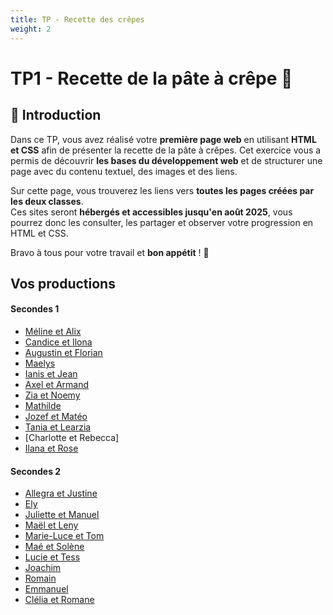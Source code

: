 ```yaml
---
title: TP - Recette des crêpes
weight: 2
---
```


# TP1 - Recette de la pâte à crêpe 🥞

## 📌 Introduction  

Dans ce TP, vous avez réalisé votre **première page web** en utilisant **HTML et CSS** afin de présenter la recette de la pâte à crêpes. Cet exercice vous a permis de découvrir **les bases du développement web** et de structurer une page avec du contenu textuel, des images et des liens.  

Sur cette page, vous trouverez les liens vers **toutes les pages créées par les deux classes**.  
Ces sites seront **hébergés et accessibles jusqu'en août 2025**, vous pourrez donc les consulter, les partager et observer votre progression en HTML et CSS.  

Bravo à tous pour votre travail et **bon appétit** ! 🚀

## Vos productions

#### Secondes 1

- [Méline et Alix](../../files/SNT/crepes/melinealix/recettecrepes.html)
- [Candice et Ilona](../../files/SNT/crepes/candiceilona/recettecrepes.html)
- [Augustin et Florian](../../files/SNT/crepes/florianaugustin/recettecrepes.html)
- [Maelys](../../files/SNT/crepes/maelys/recettecrepes.html.html)
- [Ianis et Jean](../../files/SNT/crepes/ianisjean/recettecrepes.html)
- [Axel et Armand](../../files/SNT/crepes/axelarmand/recettecrepes.html)
- [Zia et Noemy](../../files/SNT/crepes/zianoemy/recettecrepes.html)
- [Mathilde](../../files/SNT/crepes/mathilde/exercice.html)
- [Jozef et Matéo](../../files/SNT/crepes/jozefmateo/recettecrepes.html)
- [Tania et Learzia](../../files/SNT/crepes/tanialearzia/exercice.html)
- [Charlotte et Rebecca]
- [Ilana et Rose](../../files/SNT/crepes/roseilana/recettecrepes.html)

#### Secondes 2

- [Allegra et Justine](../../files/SNT/crepes/allegrajustine/recettecrepes.html)
- [Ely](../../files/SNT/crepes/ely/Recttecrepes.html)
- [Juliette et Manuel](../../files/SNT/crepes/juliettemanuel/exercice%202.html)
- [Maël et Leny](../../files/SNT/crepes/maelleny/site%20pate%20a%20crepes.html)
- [Marie-Luce et Tom](../../files/SNT/crepes/marielucetom/recettecrepes.html)
- [Maé et Solène](../../files/SNT/crepes/maesolene/recettecrepes.html)
- [Lucie et Tess](../../files/SNT/crepes/lucietess/recettecrepes.html)
- [Joachim](../../files/SNT/crepes/joachin/recettecrepes.html)
- [Romain](../../files/SNT/crepes/romain/Romain.html)
- [Emmanuel](../../files/SNT/crepes/emmanuel/recettecrepes.html)
- [Clélia et Romane](../../files/SNT/crepes/cleliaromane/Recette%20crepes.html)
